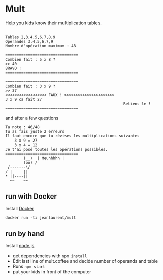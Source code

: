 # Mult
Help you kids know their multiplication tables.

##
```
Tables 2,3,4,5,6,7,8,9
Operandes 3,4,5,6,7,9
Nombre d'opération maximum : 48

================================
Combien fait : 5 x 8 ?
>> 40
BRAVO !
================================

================================
Combien fait : 3 x 9 ?
>> 37
<<<<<<<<<<<<<<<<<< FAUX ! >>>>>>>>>>>>>>>>>>>>>>
3 x 9 ca fait 27
                                                    Retiens le !
================================
```
and after a few questions
```
Ta note : 46/48
Tu as fais juste 2 erreurs
Il faut encore que tu révises les multiplications suivantes
    3 x 9 = 27
    3 x 4 = 12
Je t'ai posé toutes les opérations possibles.
================================
        (__)  | Meuhhhhh |
        (oo) /
 /-------\/
/ |     ||
* ||----||
  ~~    ~~
```

## run with Docker
Install [Docker](https://www.docker.com/products/overview#/install_the_platform)

`docker run -ti jeanlaurent/mult`

## run by hand

Install [node.js](https://nodejs.org/en/download/)

* get dependencies with `npm install`
* Edit last line of mult.coffee and decide number of operands and table
* Runs `npm start`
* put your kids in front of the computer
